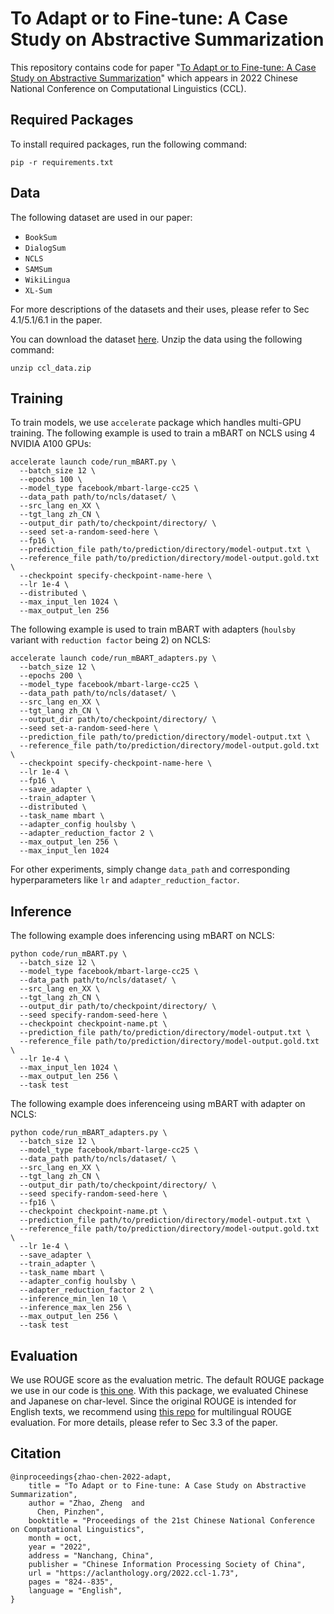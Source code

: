 # To Adapt or to Fine-tune: A Case Study on Abstractive Summarization
This repository contains code for paper "[To Adapt or to Fine-tune: A Case Study on Abstractive Summarization](https://aclanthology.org/2022.ccl-1.73/)" which appears in 2022 Chinese National Conference on Computational Linguistics (CCL).

## Required Packages
To install required packages, run the following command:

```
pip -r requirements.txt
```

## Data
The following dataset are used in our paper:

- `BookSum`
- `DialogSum`
- `NCLS`
- `SAMSum`
- `WikiLingua`
- `XL-Sum`

For more descriptions of the datasets and their uses, please refer to Sec 4.1/5.1/6.1 in the paper. 

You can download the dataset [here](https://drive.google.com/file/d/1uMnvXQAVUHXFd1gzlDEQjNFTu9-66X7h/view?usp=sharing). Unzip the data using the following command:
```
unzip ccl_data.zip 
```

## Training 

To train models, we use `accelerate` package which handles multi-GPU training. The following example is used to train a mBART on NCLS using 4 NVIDIA A100 GPUs:

```
accelerate launch code/run_mBART.py \
  --batch_size 12 \
  --epochs 100 \
  --model_type facebook/mbart-large-cc25 \
  --data_path path/to/ncls/dataset/ \
  --src_lang en_XX \
  --tgt_lang zh_CN \
  --output_dir path/to/checkpoint/directory/ \
  --seed set-a-random-seed-here \
  --fp16 \
  --prediction_file path/to/prediction/directory/model-output.txt \
  --reference_file path/to/prediction/directory/model-output.gold.txt \
  --checkpoint specify-checkpoint-name-here \
  --lr 1e-4 \
  --distributed \
  --max_input_len 1024 \
  --max_output_len 256
```

The following example is used to train mBART with adapters (`houlsby` variant with `reduction factor` being 2) on NCLS:
```
accelerate launch code/run_mBART_adapters.py \
  --batch_size 12 \
  --epochs 200 \
  --model_type facebook/mbart-large-cc25 \
  --data_path path/to/ncls/dataset/ \
  --src_lang en_XX \
  --tgt_lang zh_CN \
  --output_dir path/to/checkpoint/directory/ \
  --seed set-a-random-seed-here \
  --prediction_file path/to/prediction/directory/model-output.txt \
  --reference_file path/to/prediction/directory/model-output.gold.txt \
  --checkpoint specify-checkpoint-name-here \
  --lr 1e-4 \
  --fp16 \
  --save_adapter \
  --train_adapter \
  --distributed \
  --task_name mbart \
  --adapter_config houlsby \
  --adapter_reduction_factor 2 \
  --max_output_len 256 \
  --max_input_len 1024
```

For other experiments, simply change `data_path` and corresponding hyperparameters like `lr` and `adapter_reduction_factor`.

## Inference
The following example does inferencing using mBART on NCLS:
```
python code/run_mBART.py \
  --batch_size 12 \
  --model_type facebook/mbart-large-cc25 \
  --data_path path/to/ncls/dataset/ \
  --src_lang en_XX \
  --tgt_lang zh_CN \
  --output_dir path/to/checkpoint/directory/ \
  --seed specify-random-seed-here \
  --checkpoint checkpoint-name.pt \
  --prediction_file path/to/prediction/directory/model-output.txt \
  --reference_file path/to/prediction/directory/model-output.gold.txt \
  --lr 1e-4 \
  --max_input_len 1024 \
  --max_output_len 256 \
  --task test 
```

The following example does inferenceing using mBART with adapter on NCLS:

```
python code/run_mBART_adapters.py \
  --batch_size 12 \
  --model_type facebook/mbart-large-cc25 \
  --data_path path/to/ncls/dataset/ \
  --src_lang en_XX \
  --tgt_lang zh_CN \
  --output_dir path/to/checkpoint/directory/ \
  --seed specify-random-seed-here \
  --fp16 \
  --checkpoint checkpoint-name.pt \
  --prediction_file path/to/prediction/directory/model-output.txt \
  --reference_file path/to/prediction/directory/model-output.gold.txt \
  --lr 1e-4 \
  --save_adapter \
  --train_adapter \
  --task_name mbart \
  --adapter_config houlsby \
  --adapter_reduction_factor 2 \
  --inference_min_len 10 \
  --inference_max_len 256 \
  --max_output_len 256 \
  --task test
```

## Evaluation 
We use ROUGE score as the evaluation metric. The default ROUGE package we use in our code is [this one](https://github.com/huggingface/datasets/blob/main/metrics/rouge/rouge.py). With this package, we evaluated Chinese and Japanese on char-level. Since the original ROUGE is intended for English texts, we recommend using [this repo](https://github.com/csebuetnlp/xl-sum/tree/master/multilingual_rouge_scoring) for multilingual ROUGE evaluation. For more details, please refer to Sec 3.3 of the paper. 
## Citation
```
@inproceedings{zhao-chen-2022-adapt,
    title = "To Adapt or to Fine-tune: A Case Study on Abstractive Summarization",
    author = "Zhao, Zheng  and
      Chen, Pinzhen",
    booktitle = "Proceedings of the 21st Chinese National Conference on Computational Linguistics",
    month = oct,
    year = "2022",
    address = "Nanchang, China",
    publisher = "Chinese Information Processing Society of China",
    url = "https://aclanthology.org/2022.ccl-1.73",
    pages = "824--835",
    language = "English",
}
```
